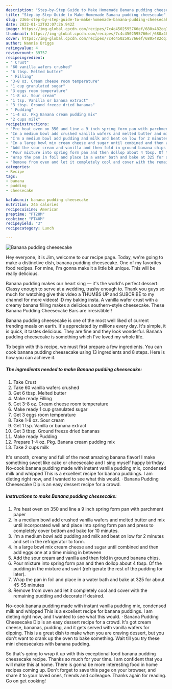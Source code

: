 ```yaml
---
description: "Step-by-Step Guide to Make Homemade Banana pudding cheesecake"
title: "Step-by-Step Guide to Make Homemade Banana pudding cheesecake"
slug: 2366-step-by-step-guide-to-make-homemade-banana-pudding-cheesecake
date: 2022-01-12T02:07:26.942Z
image: https://img-global.cpcdn.com/recipes/7c4c4502595766ef/680x482cq70/banana-pudding-cheesecake-recipe-main-photo.jpg
thumbnail: https://img-global.cpcdn.com/recipes/7c4c4502595766ef/680x482cq70/banana-pudding-cheesecake-recipe-main-photo.jpg
cover: https://img-global.cpcdn.com/recipes/7c4c4502595766ef/680x482cq70/banana-pudding-cheesecake-recipe-main-photo.jpg
author: Nannie Briggs
ratingvalue: 4
reviewcount: 39757
recipeingredient:
- " Crust"
- "60 vanilla wafers crushed"
- "6 tbsp. Melted butter"
- " Filling"
- "3-8 oz. Cream cheese room temperature"
- "1 cup granulated sugar"
- "3 eggs room temperature"
- "1-8 oz. Sour cream"
- "1 tsp. Vanilla or banana extract"
- "3 tbsp. Ground freeze dried bananas"
- " Pudding"
- "1-4 oz. Pkg Banana cream pudding mix"
- "2 cups milk"
recipeinstructions:
- "Pre heat oven on 350 and line a 9 inch spring form pan with parchment paper"
- "In a medium bowl add crushed vanilla wafers and melted butter and mix until incorporated well and place into spring form pan and press to completely cover bottom and bake for 10 minutes."
- "I'm a medium bowl add pudding and milk and beat on low for 2 minutes and set in the refrigerator to form."
- "In a large bowl mix cream cheese and sugar until combined and then add eggs one at a time mixing in between"
- "Add the sour cream and vanilla and then fold in ground banana chips."
- "Pour mixture into spring form pan and then dollop about 4 tbsp. Of the pudding in the mixture and swirl (refrigerate the rest of the pudding for later)."
- "Wrap the pan in foil and place in a water bath and bake at 325 for about 45-55 minutes"
- "Remove from oven and let it completely cool and cover with the remaining pudding and decorate if desired."
categories:
- Recipe
tags:
- banana
- pudding
- cheesecake

katakunci: banana pudding cheesecake 
nutrition: 246 calories
recipecuisine: American
preptime: "PT28M"
cooktime: "PT40M"
recipeyield: "3"
recipecategory: Lunch

---
```



![Banana pudding cheesecake](https://img-global.cpcdn.com/recipes/7c4c4502595766ef/680x482cq70/banana-pudding-cheesecake-recipe-main-photo.jpg)

Hey everyone, it is Jim, welcome to our recipe page. Today, we're going to make a distinctive dish, banana pudding cheesecake. One of my favorites food recipes. For mine, I'm gonna make it a little bit unique. This will be really delicious.

Banana pudding makes our heart sing — it's the world's perfect dessert: Classy enough to serve at a wedding, trashy enough to. Thank you guys so much for watching give this video a THUMBS UP and SUBCRIBE to my channel for more videos! :D my baking insta. A vanilla wafer crust with a creamy banana filling makes a delicious southern-style cheesecake. These Banana Pudding Cheesecake Bars are irresistible!!

Banana pudding cheesecake is one of the most well liked of current trending meals on earth. It's appreciated by millions every day. It's simple, it is quick, it tastes delicious. They are fine and they look wonderful. Banana pudding cheesecake is something which I've loved my whole life.


To begin with this recipe, we must first prepare a few ingredients. You can cook banana pudding cheesecake using 13 ingredients and 8 steps. Here is how you can achieve it.

<!--inarticleads1-->

##### The ingredients needed to make Banana pudding cheesecake:

1. Take  Crust
1. Take 60 vanilla wafers crushed
1. Get 6 tbsp. Melted butter
1. Make ready  Filling
1. Get 3-8 oz. Cream cheese room temperature
1. Make ready 1 cup granulated sugar
1. Get 3 eggs room temperature
1. Take 1-8 oz. Sour cream
1. Get 1 tsp. Vanilla or banana extract
1. Get 3 tbsp. Ground freeze dried bananas
1. Make ready  Pudding
1. Prepare 1-4 oz. Pkg. Banana cream pudding mix
1. Take 2 cups milk


It's smooth, creamy and full of the most amazing banana flavor! I make something sweet like cake or cheesecake and I sing myself happy birthday. No-cook banana pudding made with instant vanilla pudding mix, condensed milk and whipped This is a excellent recipe for banana puddings. I am dieting right now, and I wanted to see what this would. · Banana Pudding Cheesecake Dip is an easy dessert recipe for a crowd. 

<!--inarticleads2-->

##### Instructions to make Banana pudding cheesecake:

1. Pre heat oven on 350 and line a 9 inch spring form pan with parchment paper
1. In a medium bowl add crushed vanilla wafers and melted butter and mix until incorporated well and place into spring form pan and press to completely cover bottom and bake for 10 minutes.
1. I'm a medium bowl add pudding and milk and beat on low for 2 minutes and set in the refrigerator to form.
1. In a large bowl mix cream cheese and sugar until combined and then add eggs one at a time mixing in between
1. Add the sour cream and vanilla and then fold in ground banana chips.
1. Pour mixture into spring form pan and then dollop about 4 tbsp. Of the pudding in the mixture and swirl (refrigerate the rest of the pudding for later).
1. Wrap the pan in foil and place in a water bath and bake at 325 for about 45-55 minutes
1. Remove from oven and let it completely cool and cover with the remaining pudding and decorate if desired.


No-cook banana pudding made with instant vanilla pudding mix, condensed milk and whipped This is a excellent recipe for banana puddings. I am dieting right now, and I wanted to see what this would. · Banana Pudding Cheesecake Dip is an easy dessert recipe for a crowd. It's got cream cheese, bananas, pudding, and it gets served with vanilla wafers for dipping. This is a great dish to make when you are craving dessert, but you don't want to crank up the oven to bake something. Wait till you try these mini cheesecakes with banana pudding. 

So that's going to wrap it up with this exceptional food banana pudding cheesecake recipe. Thanks so much for your time. I am confident that you will make this at home. There is gonna be more interesting food in home recipes coming up. Don't forget to save this page on your browser, and share it to your loved ones, friends and colleague. Thanks again for reading. Go on get cooking!
